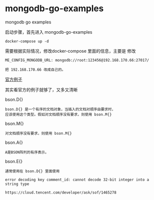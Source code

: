 # mongodb-go-examples
mongodb go examples

启动步骤，首先进入 mongodb-go-examples

```
docker-compose up -d
```

需要根据实际情况，修改docker-compose 里面的信息，主要是
修改
```
ME_CONFIG_MONGODB_URL: mongodb://root:123456@192.168.170.66:27017/

把 192.168.170.66 改成自己的。
```

[官方例子](https://github.com/mongodb/mongo-go-driver/blob/master/examples/documentation_examples/examples.go)

其实看官方的例子就够了，又多又清晰

bson.D{}
```
bson.D{} 是一个有序的文档对象，当插入的文档对顺序由要求时，
应该使用这个类型。假如对文档顺序没有要求，则使用 bson.M{}
```

bson.M{}
``` 
对文档顺序没有要求，则使用 bson.M{}
```

bson.A{}
``` 
A是BSON阵列的有序表示。
```

bson.E{}
``` 
通常使用在 bson.D{} 里面使用
```


``` 
error decoding key comment_id: cannot decode 32-bit integer into a string type

https://cloud.tencent.com/developer/ask/sof/1465278

```